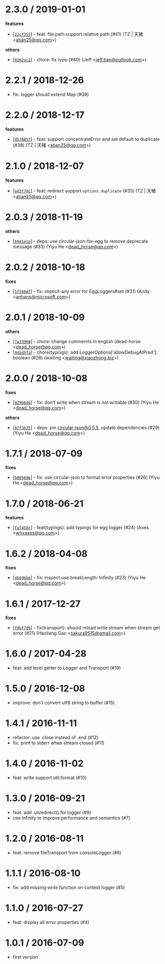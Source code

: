 
2.3.0 / 2019-01-01
==================

**features**
  * [[`22cf355`](http://github.com/eggjs/egg-logger/commit/22cf355d7ae976c8502745a8e8d73748af885637)] - feat: file path support relative path (#41) (TZ | 天猪 <<atian25@qq.com>>)

**others**
  * [[`0262ac2`](http://github.com/eggjs/egg-logger/commit/0262ac204826f1a582bd63273a43cfe86c723ad3)] - chore: fix typo (#40) (Jeff <<jeff.tian@outlook.com>>)

2.2.1 / 2018-12-26
==================

  * fix: logger should extend Map (#39)

2.2.0 / 2018-12-17
==================

**features**
  * [[`d578857`](http://github.com/eggjs/egg-logger/commit/d57885737c4311f17a76713abcd5459523ff92a4)] - feat: support concentrateError and set default to duplicate (#38) (TZ | 天猪 <<atian25@qq.com>>)

2.1.0 / 2018-12-07
==================

**features**
  * [[`e43f70c`](http://github.com/eggjs/egg-logger/commit/e43f70ce6f8b894a110e17384d445edcd44fcff5)] - feat: redirect support `options.duplicate` (#35) (TZ | 天猪 <<atian25@qq.com>>)

2.0.3 / 2018-11-19
==================

**others**
  * [[`6941e1e`](http://github.com/eggjs/egg-logger/commit/6941e1eb0723c907031ea573b08b90e730a99b7c)] - deps: use circular-json-for-egg to remove deprecate message (#33) (Yiyu He <<dead_horse@qq.com>>)

2.0.2 / 2018-10-18
==================

**fixes**
  * [[`1f5684f`](http://github.com/eggjs/egg-logger/commit/1f5684f54a87464748f3acf6699d6fe31e9f4014)] - fix: implicit-any error for EggLoggers#set (#31) (Andy <<anhans@microsoft.com>>)

2.0.1 / 2018-10-09
==================

**others**
  * [[`7a33960`](http://github.com/eggjs/egg-logger/commit/7a33960e9a87de5d693d4628f2f3a7a8de649a33)] - chore: change commemts in english (dead-horse <<dead_horse@qq.com>>)
  * [[`44bd5fa`](http://github.com/eggjs/egg-logger/commit/44bd5fa72fb482dc57f57e2d46150bfa3d72c3cb)] - chore(typings): add LoggerOptions['allowDebugAtProd']: boolean (#28) (waiting <<waiting@xiaozhong.biz>>)

2.0.0 / 2018-10-08
==================

**fixes**
  * [[`0296646`](http://github.com/eggjs/egg-logger/commit/0296646f1dd9f39925ed7e353cc22879ac851a1f)] - fix: don't write when stream is not writable (#30) (Yiyu He <<dead_horse@qq.com>>)

**others**
  * [[`07f3635`](http://github.com/eggjs/egg-logger/commit/07f3635dc05574a926a222b48e4b6d5ec97453e0)] - deps: pin circular-json@0.5.5, update dependencies (#29) (Yiyu He <<dead_horse@qq.com>>)

1.7.1 / 2018-07-09
==================

**fixes**
  * [[`b80560b`](http://github.com/eggjs/egg-logger/commit/b80560b1906ff667db24345029ac8951622ebe59)] - fix: use circular-json to format error properties (#26) (Yiyu He <<dead_horse@qq.com>>)

1.7.0 / 2018-06-21
==================

**features**
  * [[`faf458c`](http://github.com/eggjs/egg-logger/commit/faf458c044b7b49e8aa6cf1d2030111ac58f31ad)] - feat(typings): add typings for egg logger (#24) (Axes <<whxaxes@qq.com>>)

1.6.2 / 2018-04-08
==================

**fixes**
  * [[`4669bbe`](http://github.com/eggjs/egg-logger/commit/4669bbeadded1901320285de0725b3b77da5d52d)] - fix: inspect use breakLength: Infinity (#23) (Yiyu He <<dead_horse@qq.com>>)

1.6.1 / 2017-12-27
==================

**fixes**
  * [[`f0bf7d9`](http://github.com/eggjs/egg-logger/commit/f0bf7d97e269da3ff29f2a6f811f1b48558fbcab)] - fix(transport): should reload write stream when stream get error (#21) (Haoliang Gao <<sakura9515@gmail.com>>)

1.6.0 / 2017-04-28
==================

  * feat: add level getter to Logger and Transport (#19)

1.5.0 / 2016-12-08
==================

  * improve: don't convert utf8 string to buffer (#15)

1.4.1 / 2016-11-11
==================

  * refactor: use .close instead of .end (#12)
  * fix: print to stderr when stream closed (#11)

1.4.0 / 2016-11-02
==================

  * feat: write support util.format (#10)

1.3.0 / 2016-09-21
==================

  * feat: add .unredirect() for logger (#9)
  * use Infinity to improve performance and semantics (#7)

1.2.0 / 2016-08-11
==================

  * feat: remove fileTransport from consoleLogger (#6)

1.1.1 / 2016-08-10
==================

  * fix: add missing write function on context logger (#5)

1.1.0 / 2016-07-27
==================

  * feat: display all error properties (#4)

1.0.1 / 2016-07-09
==================

  * first version
